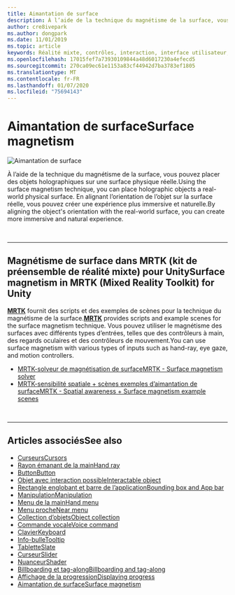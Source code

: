 ```yaml
---
title: Aimantation de surface
description: À l’aide de la technique du magnétisme de la surface, vous pouvez placer des objets holographiques sur une surface physique réelle.
author: cre8ivepark
ms.author: dongpark
ms.date: 11/01/2019
ms.topic: article
keywords: Réalité mixte, contrôles, interaction, interface utilisateur, expérience utilisateur
ms.openlocfilehash: 17015fef7a73930109844a48d6017230a4efecd5
ms.sourcegitcommit: 270ca09ec61e1153a83cf44942d7ba3783ef1805
ms.translationtype: MT
ms.contentlocale: fr-FR
ms.lasthandoff: 01/07/2020
ms.locfileid: "75694143"
---
```

# <a name="surface-magnetism"></a><span data-ttu-id="208b7-104">Aimantation de surface</span><span class="sxs-lookup"><span data-stu-id="208b7-104">Surface magnetism</span></span>

![Aimantation de surface](images/UX/MRTK_SurfaceMagnetism.gif)

<span data-ttu-id="208b7-106">À l’aide de la technique du magnétisme de la surface, vous pouvez placer des objets holographiques sur une surface physique réelle.</span><span class="sxs-lookup"><span data-stu-id="208b7-106">Using the surface magnetism technique, you can place holographic objects a real-world physical surface.</span></span> <span data-ttu-id="208b7-107">En alignant l’orientation de l’objet sur la surface réelle, vous pouvez créer une expérience plus immersive et naturelle.</span><span class="sxs-lookup"><span data-stu-id="208b7-107">By aligning the object's orientation with the real-world surface, you can create more immersive and natural experience.</span></span>

<br>

---

## <a name="surface-magnetism-in-mrtk-mixed-reality-toolkit-for-unity"></a><span data-ttu-id="208b7-108">Magnétisme de surface dans MRTK (kit de préensemble de réalité mixte) pour Unity</span><span class="sxs-lookup"><span data-stu-id="208b7-108">Surface magnetism in MRTK (Mixed Reality Toolkit) for Unity</span></span>
<span data-ttu-id="208b7-109">**[MRTK](https://github.com/Microsoft/MixedRealityToolkit-Unity)** fournit des scripts et des exemples de scènes pour la technique du magnétisme de la surface.</span><span class="sxs-lookup"><span data-stu-id="208b7-109">**[MRTK](https://github.com/Microsoft/MixedRealityToolkit-Unity)** provides scripts and example scenes for the surface magnetism technique.</span></span> <span data-ttu-id="208b7-110">Vous pouvez utiliser le magnétisme des surfaces avec différents types d’entrées, telles que des contrôleurs à main, des regards oculaires et des contrôleurs de mouvement.</span><span class="sxs-lookup"><span data-stu-id="208b7-110">You can use surface magnetism with various types of inputs such as hand-ray, eye gaze, and motion controllers.</span></span>

* [<span data-ttu-id="208b7-111">MRTK-solveur de magnétisation de surface</span><span class="sxs-lookup"><span data-stu-id="208b7-111">MRTK - Surface magnetism solver</span></span>](https://microsoft.github.io/MixedRealityToolkit-Unity/Documentation/README_Solver.html#surfacemagnetism)
* [<span data-ttu-id="208b7-112">MRTK-sensibilité spatiale + scènes exemples d’aimantation de surface</span><span class="sxs-lookup"><span data-stu-id="208b7-112">MRTK - Spatial awareness + Surface magnetism example scenes</span></span>](https://github.com/microsoft/MixedRealityToolkit-Unity/blob/mrtk_development/Assets/MixedRealityToolkit.Examples/Demos/Solvers/Scenes/SurfaceMagnetismSpatialAwarenessExample.unity)


<br>

---

## <a name="see-also"></a><span data-ttu-id="208b7-113">Articles associés</span><span class="sxs-lookup"><span data-stu-id="208b7-113">See also</span></span>

* [<span data-ttu-id="208b7-114">Curseurs</span><span class="sxs-lookup"><span data-stu-id="208b7-114">Cursors</span></span>](cursors.md)
* [<span data-ttu-id="208b7-115">Rayon émanant de la main</span><span class="sxs-lookup"><span data-stu-id="208b7-115">Hand ray</span></span>](point-and-commit.md)
* [<span data-ttu-id="208b7-116">Button</span><span class="sxs-lookup"><span data-stu-id="208b7-116">Button</span></span>](button.md)
* [<span data-ttu-id="208b7-117">Objet avec interaction possible</span><span class="sxs-lookup"><span data-stu-id="208b7-117">Interactable object</span></span>](interactable-object.md)
* [<span data-ttu-id="208b7-118">Rectangle englobant et barre de l’application</span><span class="sxs-lookup"><span data-stu-id="208b7-118">Bounding box and App bar</span></span>](app-bar-and-bounding-box.md)
* [<span data-ttu-id="208b7-119">Manipulation</span><span class="sxs-lookup"><span data-stu-id="208b7-119">Manipulation</span></span>](direct-manipulation.md)
* [<span data-ttu-id="208b7-120">Menu de la main</span><span class="sxs-lookup"><span data-stu-id="208b7-120">Hand menu</span></span>](hand-menu.md)
* [<span data-ttu-id="208b7-121">Menu proche</span><span class="sxs-lookup"><span data-stu-id="208b7-121">Near menu</span></span>](near-menu.md)
* [<span data-ttu-id="208b7-122">Collection d’objets</span><span class="sxs-lookup"><span data-stu-id="208b7-122">Object collection</span></span>](object-collection.md)
* [<span data-ttu-id="208b7-123">Commande vocale</span><span class="sxs-lookup"><span data-stu-id="208b7-123">Voice command</span></span>](voice-input.md)
* [<span data-ttu-id="208b7-124">Clavier</span><span class="sxs-lookup"><span data-stu-id="208b7-124">Keyboard</span></span>](keyboard.md)
* [<span data-ttu-id="208b7-125">Info-bulle</span><span class="sxs-lookup"><span data-stu-id="208b7-125">Tooltip</span></span>](tooltip.md)
* [<span data-ttu-id="208b7-126">Tablette</span><span class="sxs-lookup"><span data-stu-id="208b7-126">Slate</span></span>](slate.md)
* [<span data-ttu-id="208b7-127">Curseur</span><span class="sxs-lookup"><span data-stu-id="208b7-127">Slider</span></span>](slider.md)
* [<span data-ttu-id="208b7-128">Nuanceur</span><span class="sxs-lookup"><span data-stu-id="208b7-128">Shader</span></span>](shader.md)
* [<span data-ttu-id="208b7-129">Billboarding et tag-along</span><span class="sxs-lookup"><span data-stu-id="208b7-129">Billboarding and tag-along</span></span>](billboarding-and-tag-along.md)
* [<span data-ttu-id="208b7-130">Affichage de la progression</span><span class="sxs-lookup"><span data-stu-id="208b7-130">Displaying progress</span></span>](progress.md)
* [<span data-ttu-id="208b7-131">Aimantation de surface</span><span class="sxs-lookup"><span data-stu-id="208b7-131">Surface magnetism</span></span>](surface-magnetism.md)
